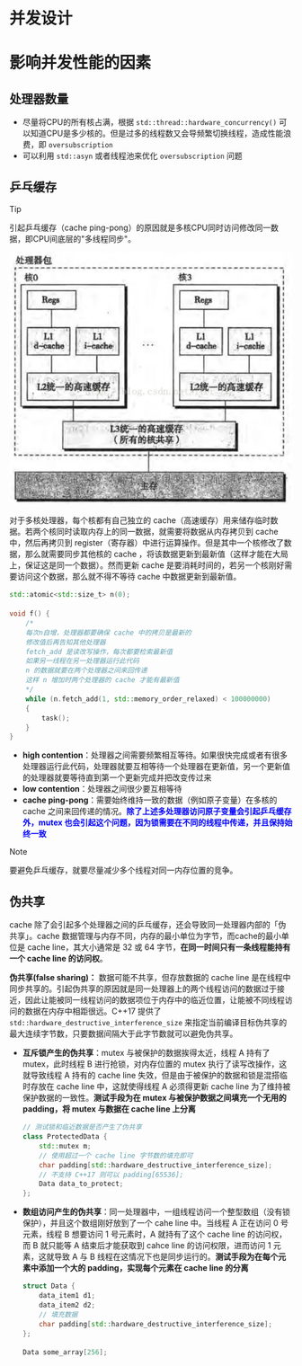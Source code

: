 # 并发设计

# 影响并发性能的因素

## 处理器数量

- 尽量将CPU的所有核占满，根据 `std::thread::hardware_concurrency()` 可以知道CPU是多少核的。但是过多的线程数又会导频繁切换线程，造成性能浪费，即 `oversubscription`
- 可以利用 `std::asyn` 或者线程池来优化 `oversubscription` 问题

## 乒乓缓存

> [!tip]
> 引起乒乓缓存（cache ping-pong）的原因就是多核CPU同时访问修改同一数据，即CPU间底层的"多线程同步"。

![alt|c,25](../../image/concurrency/multiCPU.png)

对于多核处理器，每个核都有自己独立的 cache（高速缓存）用来储存临时数据。若两个核同时读取内存上的同一数据，就需要将数据从内存拷贝到 cache 中，然后再拷贝到 register（寄存器）中进行运算操作。但是其中一个核修改了数据，那么就需要同步其他核的 cache ，将该数据更新到最新值（这样才能在大局上，保证这是同一个数据）。然而更新 cache 是要消耗时间的，若另一个核刚好需要访问这个数据，那么就不得不等待 cache 中数据更新到最新值。

```cpp
std::atomic<std::size_t> n(0);

void f() {  
    /*
    每次n自增，处理器都要确保 cache 中的拷贝是最新的
    修改值后再告知其他处理器
    fetch_add 是读改写操作，每次都要检索最新值
    如果另一线程在另一处理器运行此代码
    n 的数据就要在两个处理器之间来回传递
    这样 n 增加时两个处理器的 cache 才能有最新值
    */
    while (n.fetch_add(1, std::memory_order_relaxed) < 100000000) 
    {
        task();  
    }
}
```

- **high contention**：处理器之间需要频繁相互等待。如果很快完成或者有很多处理器运行此代码，处理器就要互相等待一个处理器在更新值，另一个更新值的处理器就要等待直到第一个更新完成并把改变传过来
- **low contention**：处理器之间很少要互相等待
- **cache ping-pong**：需要始终维持一致的数据（例如原子变量）在多核的 cache 之间来回传递的情况。<span style="color:blue;font-weight:bold">除了上述多处理器访问原子变量会引起乒乓缓存外，mutex 也会引起这个问题，因为锁需要在不同的线程中传递，并且保持始终一致 </span>

> [!note]
> 要避免乒乓缓存，就要尽量减少多个线程对同一内存位置的竞争。

## 伪共享

cache 除了会引起多个处理器之间的乒乓缓存，还会导致同一处理器内部的「伪共享」。cache 数据管理与内存不同，内存的最小单位为字节，而cache的最小单位是 cache line，其大小通常是 32 或 64 字节，**在同一时间只有一条线程能持有一个 cache line 的访问权**。


**伪共享(false sharing)：** 数据可能不共享，但存放数据的 cache line 是在线程中同步共享的。引起伪共享的原因就是同一处理器上的两个线程访问的数据过于接近，因此让能被同一线程访问的数据项位于内存中的临近位置，让能被不同线程访问的数据在内存中相距很远。C++17 提供了 `std::hardware_destructive_interference_size` 来指定当前编译目标伪共享的最大连续字节数，只要数据间隔大于此字节数就可以避免伪共享。


- **互斥锁产生的伪共享**：mutex 与被保护的数据挨得太近，线程 A 持有了mutex，此时线程 B 进行抢锁，对内存位置的 mutex 执行了读写改操作，这就导致线程 A 持有的 cache line 失效，但是由于被保护的数据和锁是混搭临时存放在 cache line 中，这就使得线程 A 必须得更新 cache line 为了维持被保护数据的一致性。**测试手段为在 mutex 与被保护数据之间填充一个无用的 padding，将 mutex 与数据在 cache line 上分离**
    ```cpp
    // 测试锁和临近数据是否产生了伪共享
    class ProtectedData {
        std::mutex m;
        // 使用超过一个 cache line 字节数的填充即可
        char padding[std::hardware_destructive_interference_size];
        // 不支持 C++17 则可以 padding[65536];
        Data data_to_protect;
    };
    ```
- **数组访问产生的伪共享**：同一处理器中，一组线程访问一个整型数组（没有锁保护），并且这个数组刚好放到了一个 cahe line 中。当线程 A 正在访问 0 号元素，线程 B 想要访问 1 号元素时，A 就持有了这个 cache line 的访问权，而 B 就只能等 A 结束后才能获取到 cahce line 的访问权限，进而访问 1 元素，这就导致 A 与 B 线程在这情况下也是同步运行的。**测试手段为在每个元素中添加一个大的 padding，实现每个元素在 cache line 的分离**

    ```cpp
    struct Data {
        data_item1 d1;
        data_item2 d2;
        // 填充数据
        char padding[std::hardware_destructive_interference_size];
    };

    Data some_array[256];
    ```
